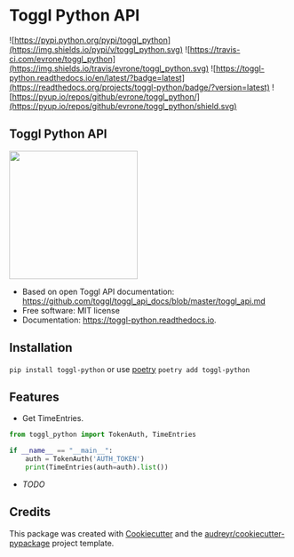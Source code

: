 Toggl Python API
================

![https://pypi.python.org/pypi/toggl_python](https://img.shields.io/pypi/v/toggl_python.svg) ![https://travis-ci.com/evrone/toggl_python](https://img.shields.io/travis/evrone/toggl_python.svg) ![https://toggl-python.readthedocs.io/en/latest/?badge=latest](https://readthedocs.org/projects/toggl-python/badge/?version=latest) ![https://pyup.io/repos/github/evrone/toggl_python/](https://pyup.io/repos/github/evrone/toggl_python/shield.svg)


Toggl Python API
----------------
[<img src="https://evrone.com/logo/evrone-sponsored-logo.png" width=231>](https://evrone.com/?utm_source=github.com)  
* Based on open Toggl API documentation: https://github.com/toggl/toggl_api_docs/blob/master/toggl_api.md
* Free software: MIT license
* Documentation: https://toggl-python.readthedocs.io.  


Installation
------------
`pip install toggl-python` or use [poetry](https://python-poetry.org) `poetry add toggl-python`

Features
--------

- Get TimeEntries.

```python
from toggl_python import TokenAuth, TimeEntries

if __name__ == "__main__":
    auth = TokenAuth('AUTH_TOKEN')
    print(TimeEntries(auth=auth).list())
```

* *TODO*

Credits
-------

This package was created with [Cookiecutter](https://github.com/audreyr/cookiecutter) and the [audreyr/cookiecutter-pypackage](https://github.com/audreyr/cookiecutter-pypackage) project template.
